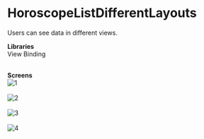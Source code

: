 # HoroscopeListDifferentLayouts
Users can see data in different views.

**Libraries**<br/>
View Binding<br/><br/>

**Screens**<br/>
![1](https://user-images.githubusercontent.com/79158209/181934876-402ef333-c6fc-4309-8dae-a674cadfec95.JPG)<br/><br/>
![2](https://user-images.githubusercontent.com/79158209/181934878-f138bc86-8ee0-4205-8f4d-76ecb0f7023a.JPG)<br/><br/>
![3](https://user-images.githubusercontent.com/79158209/181934881-727481fd-1c58-4a34-9542-a758f61beb6c.JPG)<br/><br/>
![4](https://user-images.githubusercontent.com/79158209/181934884-4ad3c3db-5b11-421c-86da-e47075a5672f.JPG)<br/><br/>



